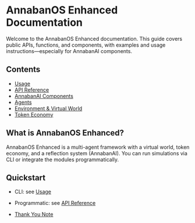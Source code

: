 # AnnabanOS Enhanced Documentation

Welcome to the AnnabanOS Enhanced documentation. This guide covers public APIs, functions, and components, with examples and usage instructions—especially for AnnabanAI components.

## Contents
- [Usage](./usage.md)
- [API Reference](./api.md)
- [AnnabanAI Components](./annabanai.md)
- [Agents](./agents.md)
- [Environment & Virtual World](./environment.md)
- [Token Economy](./token_economy.md)

## What is AnnabanOS Enhanced?
AnnabanOS Enhanced is a multi-agent framework with a virtual world, token economy, and a reflection system (AnnabanAI). You can run simulations via CLI or integrate the modules programmatically.

## Quickstart
- CLI: see [Usage](./usage.md)
- Programmatic: see [API Reference](./api.md)


- [Thank You Note](./thank-you-note/index.html)


